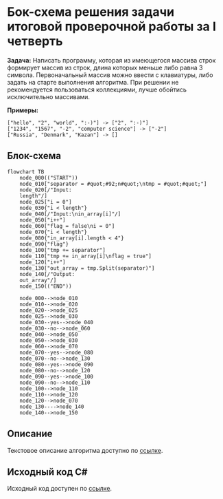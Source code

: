 # Бок-схема решения задачи итоговой проверочной работы за I четверть

**Задача:** Написать программу, которая из имеющегося массива строк формирует массив из строк, длина которых меньше либо равна 3 символа. Первоначальный массив можно ввести с клавиатуры, либо задать на старте выполнения алгоритма. При решении не рекомендуется пользоваться коллекциями, лучше обойтись исключительно массивами.

**Примеры:**

	["hello", "2", "world", ":-)"] -> ["2", ":-)"]
	["1234", "1567", "-2", "computer science"] -> ["-2"]
	["Russia", "Denmark", "Kazan"] -> []

## Блок-схема
```mermaid
flowchart TB
	node_000(("START"))
	node_010["separator = #quot;#92;n#quot;\ntmp = #quot;#quot;"]
	node_020[/"Input:
	length"/]
	node_025["i = 0"]
	node_030{"i < length"}
	node_040[/"Input:\nin_array[i]"/]
	node_050["i++"]
	node_060["flag = false\ni = 0"]
	node_070{"i < length"}
	node_080{"in_array[i].length < 4"}
	node_090{"flag"}
	node_100["tmp += separator"]
	node_110["tmp += in_array[i]\nflag = true"]
	node_120["i++"]
	node_130["out_array = tmp.Split(separator)"]
	node_140[/"Output:
	out_array"/]
	node_150(("END"))

	node_000-->node_010
	node_010-->node_020
	node_020-->node_025
	node_025-->node_030
	node_030--yes-->node_040
	node_030--no-->node_060
	node_040-->node_050
	node_050-->node_030
	node_060-->node_070
	node_070--yes-->node_080
	node_070--no-->node_130
	node_080--yes-->node_090
	node_080--no-->node_120
	node_090--yes-->node_100
	node_090--no-->node_110
	node_100-->node_110
	node_110-->node_120
	node_120-->node_070
	node_130---->node_140
	node_140-->node_150
```

## Описание

Текстовое описание алгоритма доступно по [ссылке](README.md).

## Исходный код C#

Исходный код доступен по [ссылке](task/Program.cs).